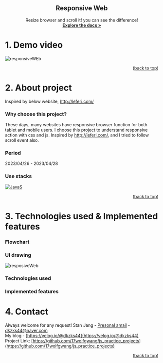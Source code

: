 <!-- Improved compatibility of back to top link: See: https://github.com/othneildrew/Best-README-Template/pull/73 -->

<a name="readme-top"></a>

<!-- PROJECT LOGO -->
<br />
<div align="center">

  <h2 align="center">Responsive Web</h2>
  <p align="center">
    Resize browser and scroll it! you can see the difference!
    <br />
    <a href="https://github.com/17wolfgwang/js_practice_projects/tree/master/responsiveWeb"><strong>Explore the docs »</strong></a>
    <br />
</div>

<!-- ABOUT THE PROJECT -->

# 1. Demo video

![responsiveWEb](https://user-images.githubusercontent.com/129382685/235129268-fddd1650-4d4d-4bd3-baa7-d9aa2a4b8291.gif)

<p align="right">(<a href="#readme-top">back to top</a>)</p>

# 2. About project

Inspired by below website,
http://leferi.com/

### Why choose this project?

These days, many websites have responsive browser function for both tablet and mobile users. I choose this project to understand responsive action with css and js. Inspired by http://leferi.com/, and I tried to follow scroll event also.

### Period

2023/04/26 - 2023/04/28

### Use stacks

[![JavaS][javascript.com]][javascript-url]

<p align="right">(<a href="#readme-top">back to top</a>)</p>

<!-- GETTING STARTED -->

# 3. Technologies used & Implemented features

### Flowchart

### UI drawing

![resposiveWeb](https://user-images.githubusercontent.com/129382685/235129784-9b2e2a3f-0e2b-4d78-915e-7cb41e7831f5.jpg)

### Technologies used

### Implemented features

<!-- CONTACT -->

# 4. Contact

Always welcome for any request!
Stan Jang - [Presonal amail](dkzks44@naver.com) - dkzks44@naver.com<br/>
My blog - [https://velog.io/@dkzks44](https://velog.io/@dkzks44)<br/>
Project Link: [https://github.com/17wolfgwang/js_practice_projects](https://github.com/17wolfgwang/js_practice_projects)

<p align="right">(<a href="#readme-top">back to top</a>)</p>

<!-- MARKDOWN LINKS & IMAGES -->
<!-- https://www.markdownguide.org/basic-syntax/#reference-style-links -->

[contributors-shield]: https://img.shields.io/github/contributors/othneildrew/Best-README-Template.svg?style=for-the-badge
[contributors-url]: https://github.com/othneildrew/Best-README-Template/graphs/contributors
[forks-shield]: https://img.shields.io/github/forks/othneildrew/Best-README-Template.svg?style=for-the-badge
[forks-url]: https://github.com/othneildrew/Best-README-Template/network/members
[stars-shield]: https://img.shields.io/github/stars/othneildrew/Best-README-Template.svg?style=for-the-badge
[stars-url]: https://github.com/othneildrew/Best-README-Template/stargazers
[issues-shield]: https://img.shields.io/github/issues/othneildrew/Best-README-Template.svg?style=for-the-badge
[issues-url]: https://github.com/othneildrew/Best-README-Template/issues
[license-shield]: https://img.shields.io/github/license/othneildrew/Best-README-Template.svg?style=for-the-badge
[license-url]: https://github.com/othneildrew/Best-README-Template/blob/master/LICENSE.txt
[linkedin-shield]: https://img.shields.io/badge/-LinkedIn-black.svg?style=for-the-badge&logo=linkedin&colorB=555
[linkedin-url]: https://linkedin.com/in/othneildrew
[product-screenshot]: images/screenshot.png
[next.js]: https://img.shields.io/badge/next.js-000000?style=for-the-badge&logo=nextdotjs&logoColor=white
[next-url]: https://nextjs.org/
[react.js]: https://img.shields.io/badge/React-20232A?style=for-the-badge&logo=react&logoColor=61DAFB
[react-url]: https://reactjs.org/
[vue.js]: https://img.shields.io/badge/Vue.js-35495E?style=for-the-badge&logo=vuedotjs&logoColor=4FC08D
[vue-url]: https://vuejs.org/
[angular.io]: https://img.shields.io/badge/Angular-DD0031?style=for-the-badge&logo=angular&logoColor=white
[angular-url]: https://angular.io/
[svelte.dev]: https://img.shields.io/badge/Svelte-4A4A55?style=for-the-badge&logo=svelte&logoColor=FF3E00
[svelte-url]: https://svelte.dev/
[laravel.com]: https://img.shields.io/badge/Laravel-FF2D20?style=for-the-badge&logo=laravel&logoColor=white
[laravel-url]: https://laravel.com
[bootstrap.com]: https://img.shields.io/badge/Bootstrap-563D7C?style=for-the-badge&logo=bootstrap&logoColor=white
[bootstrap-url]: https://getbootstrap.com
[jquery.com]: https://img.shields.io/badge/jQuery-0769AD?style=for-the-badge&logo=jquery&logoColor=white
[jquery-url]: https://jquery.com
[javascript.com]: https://img.shields.io/badge/js-563D7C?style=for-the-badge&logo=js&logoColor=white
[javascript-url]: https://www.javascript.com/
